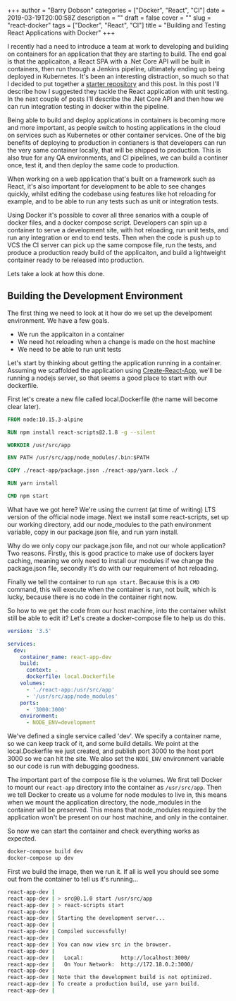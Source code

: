 +++
author = "Barry Dobson"
categories = ["Docker", "React", "CI"]
date = 2019-03-19T20:00:58Z
description = ""
draft = false
cover = ""
slug = "react-docker"
tags = ["Docker", "React", "CI"]
title = "Building and Testing React Applications with Docker"
+++

I recently had a need to introduce a team at work to developing and building on containers for an application that they are starting to build. The end goal is that the applicaiton, a React SPA with a .Net Core API will be built in containers, then run through a Jenkins pipeline, ultimately ending up being deployed in Kubernetes. It's been an interesting distraction, so much so that I decided to put together a [starter repository](https://github.com/barrydobson/react-docker-base) and this post. In this post I'll describe how I suggested they tackle the React application with unit testing. In the next couple of posts I'll describe the .Net Core API and then how we can run integration testing in docker within the pipeline.

Being able to build and deploy applications in containers is becoming more and more important, as people switch to hosting applications in the cloud on services such as Kubernetes or other container services. One of the big benefits of deploying to production in contianers is that developers can run the very same container locally, that will be shipped to production. This is also true for any QA environments, and CI pipelines, we can build a continer once, test it, and then deploy the same code to production.

When working on a web application that's built on a framework such as React, it's also important for development to be able to see changes quickly, whilst editing the codebase using features like hot reloading for example, and to be able to run any tests such as unit or integration tests.

Using Docker it's possible to cover all three senarios with a couple of docker files, and a docker compose script. Developers can spin up a container to serve a development site, with hot reloading, run unit tests, and run any integration or end to end tests. Then when the code is push up to VCS the CI server can pick up the same compose file, run the tests, and produce a production ready build of the applicaiton, and build a lightweight container ready to be released into production.

Lets take a look at how this done.

## Building the Development Environment

The first thing we need to look at it how do we set up the develpoment environment. We have a few goals.

+ We run the applicaiton in a container
+ We need hot reloading when a change is made on the host machine
+ We need to be able to run unit tests

Let's start by thinking about getting the application running in a container. Assuming we scaffolded the application using [Create-React-App](https://github.com/facebook/create-react-app), we'll be running a nodejs server, so that seems a good place to start with our dockerfile. 

First let's create a new file called local.Dockerfile (the name will become clear later).

```dockerfile
FROM node:10.15.3-alpine

RUN npm install react-scripts@2.1.8 -g --silent

WORKDIR /usr/src/app

ENV PATH /usr/src/app/node_modules/.bin:$PATH

COPY ./react-app/package.json ./react-app/yarn.lock ./

RUN yarn install

CMD npm start
```

What have we got here? We're using the current (at time of writing) LTS version of the official node image. Next we install some react-scripts, set up our working directory, add our node_modules to the path environment variable, copy in our package.json file, and run yarn install.

Why do we only copy our package.json file, and not our whole application? Two reasons. Firstly, this is good practice to make use of dockers layer caching, meaning we only need to install our modules if we change the package.json file, secondly it's do with our requirement of hot reloading.

Finally we tell the container to run `npm start`. Because this is a `CMD` command, this will execute when the container is run, not built, which is lucky, because there is no code in the container right now.

So how to we get the code from our host machine, into the container whilst still be able to edit it? Let's create a docker-compose file to help us do this.

```yaml
version: '3.5'

services:
  dev:
    container_name: react-app-dev
    build:
      context: .
      dockerfile: local.Dockerfile
    volumes:
      - './react-app:/usr/src/app'
      - '/usr/src/app/node_modules'
    ports:
      - '3000:3000'
    environment:
      - NODE_ENV=development
```

We've defined a single service called 'dev'. We specify a container name, so we can keep track of it, and some build details. We point at the local.Dockerfile we just created, and publish port 3000 to the host port 3000 so we can hit the site. We also set the `NODE_ENV` environment variable so our code is run with debugging goodness.

The important part of the compose file is the volumes. We first tell Docker to mount our `react-app` directory into the container as `/usr/src/app`. Then we tell Docker to create us a volume for node modules to live in, this means when we mount the application directory, the node_modules in the container will be preserved. This means that node_modules required by the application won't be present on our host machine, and only in the container.

So now we can start the container and check everything works as expected.

```sh
docker-compose build dev
docker-compose up dev
```

First we build the image, then we run it. If all is well you should see some out from the container to tell us it's running...

```bash
react-app-dev |
react-app-dev | > src@0.1.0 start /usr/src/app
react-app-dev | > react-scripts start
react-app-dev |
react-app-dev | Starting the development server...
react-app-dev |
react-app-dev | Compiled successfully!
react-app-dev |
react-app-dev | You can now view src in the browser.
react-app-dev |
react-app-dev |   Local:            http://localhost:3000/
react-app-dev |   On Your Network:  http://172.18.0.2:3000/
react-app-dev |
react-app-dev | Note that the development build is not optimized.
react-app-dev | To create a production build, use yarn build.
react-app-dev |
```